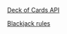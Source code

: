 
[Deck of Cards API](https://www.deckofcardsapi.com/)

[Blackjack rules](https://bicyclecards.com/how-to-play/blackjack/)


